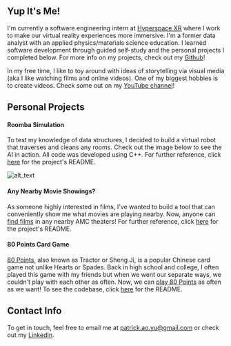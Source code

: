 ## Yup It's Me!

I'm currently a software engineering intern at [Hyperspace XR](https://www.hyperspacexr.com/) where I work to make our virtual reality experiences more immersive. I'm a former data analyst with an applied physics/materials science education. I learned software development through guided self-study and the personal projects I completed below. For more info on my projects, check out my [Github](https://www.github.com/letsago)!

In my free time, I like to toy around with ideas of storytelling via visual media (aka I like watching films and online videos). One of my biggest hobbies is to create videos. Check some out on my [YouTube channel](https://www.youtube.com/user/WoodOfTheSher)!

## Personal Projects

#### Roomba Simulation

To test my knowledge of data structures, I decided to build a virtual robot that traverses and cleans any rooms. Check out the image below to see the AI in action. All code was developed using C++. For further reference, click [here](https://github.com/letsago/Roomba/blob/master/Roomba/README.md) for the project's README.

![alt_text](https://media.giphy.com/media/KWgPvqD18tK4Nvyfda/giphy.gif)

#### Any Nearby Movie Showings?

As someone highly interested in films, I've wanted to build a tool that can conveniently show me what movies are playing nearby. Now, anyone can [find films](https://findfilms.yupatrick.com) in any nearby AMC theaters! For further reference, click [here](https://github.com/letsago/FindFilms/blob/master/FindFilms/README.md) for the project's README.

#### 80 Points Card Game

[80 Points](https://en.wikipedia.org/wiki/Sheng_ji), also known as Tractor or Sheng Ji, is a popular Chinese card game not unlike Hearts or Spades. Back in high school and college, I often played this game with my friends but when we went our separate ways, we couldn't play with each other as often. Now, we can [play 80 Points](https://eightypoints.yupatrick.com) as often as we want! To see the codebase, click [here](https://github.com/letsago/80Points/blob/master/README.md) for the README.

## Contact Info

To get in touch, feel free to email me at <patrick.ao.yu@gmail.com> or check out my [LinkedIn](https://www.linkedin.com/in/patyu).
